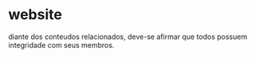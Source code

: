 # website
diante dos conteudos relacionados, deve-se afirmar que todos possuem integridade com seus membros.
